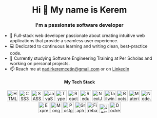 <h1 align="center">Hi 👋 My name is Kerem</h1>

<h3 align="center">I'm a passionate software developer</h3>

- 🚀 Full-stack web developer passionate about creating intuitive web applications that provide a seamless user experience.
- 💻 Dedicated to continuous learning and writing clean, best-practice code.
- 🤝 Currently studying Software Engineering Training at Per Scholas and working on personal projects.
- 📫 Reach me at [nadirkeremcetin@gmail.com](mailto:nadirkeremcetin@gmail.com) or on [LinkedIn](https://www.linkedin.com/in/nadir-kerem-cetin)


<h4 align="center">My Tech Stack</h4>

<div align="center">
<a href="https://developer.mozilla.org/en-US/docs/Glossary/HTML5" target="_blank"><img
  src="https://cdn.jsdelivr.net/gh/devicons/devicon/icons/html5/html5-original.svg"
  width="36"
  height="36"
  alt="HTML5"
/></a>
<a href="https://developer.mozilla.org/en-US/docs/Web/CSS" target="_blank"><img
  src="https://cdn.jsdelivr.net/gh/devicons/devicon/icons/css3/css3-original.svg"
  width="36"
  height="36"
  alt="CSS3"
/></a>
<a href="https://sass-lang.com" target="_blank"><img
  src="https://cdn.jsdelivr.net/gh/devicons/devicon/icons/sass/sass-original.svg"
  width="36"
  height="36"
  alt="SASS"
/></a>
<a href="https://developer.mozilla.org/en/JavaScript" target="_blank"><img
  src="https://cdn.jsdelivr.net/gh/devicons/devicon/icons/javascript/javascript-original.svg"
  width="36"
  height="36"
  alt="JavaScript"
/></a>
<a href="https://www.typescriptlang.org/" target="_blank"><img
  src="https://cdn.jsdelivr.net/gh/devicons/devicon/icons/typescript/typescript-original.svg"
  width="36"
  height="36"
  alt="TypeScript"
/></a>
<a href="https://reactjs.org/" target="_blank"><img
  src="https://cdn.jsdelivr.net/gh/devicons/devicon/icons/react/react-original.svg"
  width="36"
  height="36"
  alt="React"
/></a>
<a href="https://redux-toolkit.js.org/" target="_blank"><img
  src="https://cdn.jsdelivr.net/gh/devicons/devicon/icons/redux/redux-original.svg"
  width="36"
  height="36"
  alt="Redux Toolkit"
/></a>
<a href="https://nextjs.org/" target="_blank"><img
  src="https://cdn.jsdelivr.net/gh/devicons/devicon/icons/nextjs/nextjs-line.svg"
  width="36"
  height="36"
  alt="NextJS"
/></a>
<a href="https://tailwindcss.com/" target="_blank"><img
  src="https://cdn.jsdelivr.net/gh/devicons/devicon@latest/icons/tailwindcss/tailwindcss-original.svg"
  width="36"
  height="36"
  alt="Tailwind CSS"
/></a>
<a href="https://getbootstrap.com/" target="_blank"><img
  src="https://cdn.jsdelivr.net/gh/devicons/devicon/icons/bootstrap/bootstrap-original.svg"
  width="36"
  height="36"
  alt="Bootstrap"
/></a>
<a href="https://mui.com/" target="_blank"><img
  src="https://cdn.jsdelivr.net/gh/devicons/devicon/icons/materialui/materialui-original.svg"
  width="36"
  height="36"
  alt="Material UI"
/></a>
<a href="https://nodejs.org/" target="_blank"><img
  src="https://cdn.jsdelivr.net/gh/devicons/devicon/icons/nodejs/nodejs-original.svg"
  width="36"
  height="36"
  alt="Node.js"
/></a>
<a href="https://expressjs.com/" target="_blank"><img
  src="https://cdn.jsdelivr.net/gh/devicons/devicon/icons/express/express-original.svg"
  width="36"
  height="36"
  alt="Express"
/></a>
<a href="https://www.mongodb.com/" target="_blank"><img
  src="https://cdn.jsdelivr.net/gh/devicons/devicon/icons/mongodb/mongodb-original.svg"
  width="36"
  height="36"
  alt="MongoDB"
/></a>
<a href="https://www.postgresql.org/" target="_blank"><img
  src="https://cdn.jsdelivr.net/gh/devicons/devicon/icons/postgresql/postgresql-original.svg"
  width="36"
  height="36"
  alt="PostgreSQL"
/></a>
<a href="https://www.graphql.org/" target="_blank"><img
  src="https://cdn.jsdelivr.net/gh/devicons/devicon/icons/graphql/graphql-plain.svg"
  width="36"
  height="36"
  alt="GraphQL"
/></a>
<a href="https://www.firebase.google.com/" target="_blank"><img
  src="https://cdn.jsdelivr.net/gh/devicons/devicon/icons/firebase/firebase-plain.svg"
  width="36"
  height="36"
  alt="Firebase"
/></a>
<a href="https://www.jestjs.io/" target="_blank"><img
  src="https://cdn.jsdelivr.net/gh/devicons/devicon/icons/jest/jest-plain.svg"
  width="30"
  height="30"
  alt="Jest"
/></a>
<a href="https://www.docker.com/" target="_blank"><img
  src="https://cdn.jsdelivr.net/gh/devicons/devicon/icons/docker/docker-original.svg"
  width="36"
  height="36"
  alt="Docker"
/></a>
